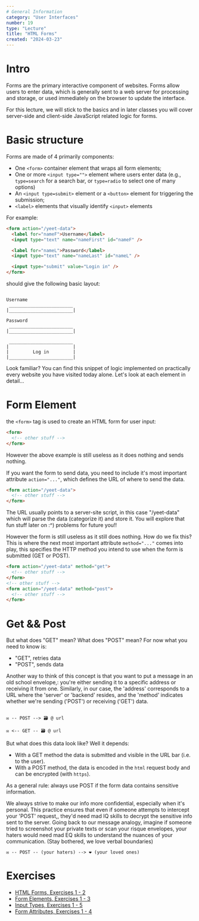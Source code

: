 ```yaml
---
# General Information
category: "User Interfaces"
number: 19
type: "Lecture"
title: "HTML Forms"
created: "2024-03-23"
---
```


# Intro

Forms are the primary interactive component of websites. Forms allow users to enter data, which is generally sent to a web server for processing and storage, or used immediately on the browser to update the interface.

For this lecture, we will stick to the basics and in later classes you will cover server-side and client-side JavaScript related logic for forms.

# Basic structure

Forms are made of 4 primarily components:

- One `<form>` container element that wraps all form elements;
- One or more `<input type="">` element where users enter data (e.g., `type=search` for a search bar, or `type=radio` to select one of many options)
- An `<input type=submit>` element or a `<button>` element for triggering the submission;
- `<label>` elements that visually identify `<input>` elements

For example:

```html
<form action="/yeet-data">
  <label for="nameF">Username</label>
  <input type="text" name="nameFirst" id="nameF" />

  <label for="nameL">Password</label>
  <input type="text" name="nameLast" id="nameL" />

  <input type="submit" value="Login in" />
</form>
```

should give the following basic layout:

```text

Username
 ________________________
|________________________|

Password
 ________________________
|________________________|

 ________________________
|                        |
|         Log in         |
|________________________|

```

Look familiar? You can find this snippet of logic implemented on practically every website you have visited today alone. Let's look at each element in detail...

# Form Element

the `<form>` tag is used to create an HTML form for user input:

```html
<form>
  <!-- other stuff -->
</form>
```

However the above example is still useless as it does nothing and sends nothing.

If you want the form to send data, you need to include it's most important attribute `action="..."`, which defines the URL of where to send the data.

```html
<form action="/yeet-data">
  <!-- other stuff -->
</form>
```

The URL usually points to a server-site script, in this case "/yeet-data" which will parse the data (categorize it) and store it. You will explore that fun stuff later on :^) problems for future you!!

However the form is still useless as it still does nothing. How do we fix this? This is where the next most important attribute `method="..."` comes into play, this specifies the HTTP method you intend to use when the form is submitted (GET or POST).

```html
<form action="/yeet-data" method="get">
  <!-- other stuff -->
</form>
<!-- other stuff -->
<form action="/yeet-data" method="post">
  <!-- other stuff -->
</form>
```

# Get && Post

But what does "GET" mean? What does "POST" mean? For now what you need to know is:

- "GET", retries data
- "POST", sends data

Another way to think of this concept is that you want to put a message in an old school envelope,: you're either sending it to a specific address or receiving it from one. Similarly, in our case, the 'address' corresponds to a URL where the 'server' or 'backend' resides, and the 'method' indicates whether we're sending ('POST') or receiving ('GET') data.

```text

✉️ -- POST --> 🗃️ @ url

✉️ <-- GET -- 🗃️ @ url

```

But what does this data look like? Well it depends:

- With a GET method the data is submitted and visible in the URL bar (i.e. to the user).
- With a POST method, the data is encoded in the `html` request body and can be encrypted (with `https`).

As a general rule: always use POST if the form data contains sensitive information.

We always strive to make our info more confidential, especially when it's personal.
This practice ensures that even if someone attempts to intercept your 'POST' request,, they'd need mad IQ skills to decrypt the sensitive info sent to the server. Going back to our message analogy, imagine if someone tried to screenshot your private texts or scan your risque envelopes, your haters would need mad EQ skills to understand the nuances of your communication. (Stay bothered, we love verbal boundaries)

```text
✉️ -- POST -- (your haters) --> ❤️ (your loved ones)
```

# Exercises

- [HTML Forms, Exercises 1 - 2](https://www.w3schools.com/html/exercise.asp?filename=exercise_html_forms1)
- [Form Elements, Exercises 1 - 3](https://www.w3schools.com/html/exercise.asp?filename=exercise_html_form_elements1)
- [Input Types, Exercises 1 - 5](https://www.w3schools.com/html/exercise.asp?filename=exercise_html_form_input_types1)
- [Form Attributes, Exercises 1 - 4](https://www.w3schools.com/html/exercise.asp?filename=exercise_html_form_attributes1)
